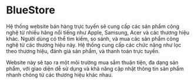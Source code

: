 # BlueStore

Hệ thống website bán hàng trực tuyến sẽ cung cấp các sản phẩm công nghệ từ nhiều hãng nổi tiếng như Apple, Samsung, Acer và các thương hiệu khác. Người dùng có thể tìm kiếm, so sánh, và mua các sản phẩm công nghệ từ các thương hiệu này. Hệ thống cung cấp các chức năng như lọc theo thương hiệu, đánh giá sản phẩm, và thanh toán trực tuyến.

Website này sẽ tạo ra một môi trường mua sắm thuận tiện, đa dạng sản phẩm, với giao diện dễ sử dụng và khả năng cập nhật thông tin sản phẩm nhanh chóng từ các thương hiệu khác nhau.
